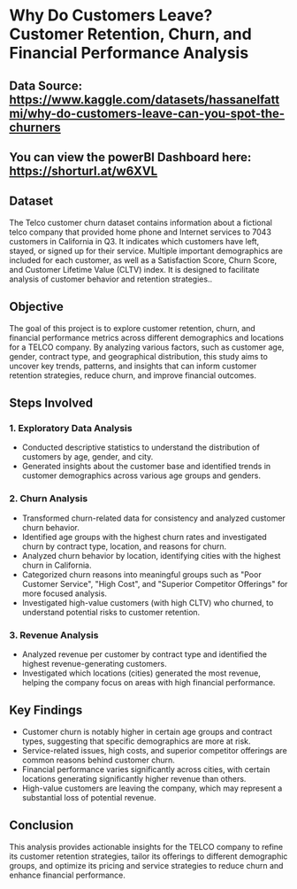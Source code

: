 # Why Do Customers Leave? Customer Retention, Churn, and Financial Performance Analysis

## Data Source: https://www.kaggle.com/datasets/hassanelfattmi/why-do-customers-leave-can-you-spot-the-churners
## You can view the powerBI Dashboard here: https://shorturl.at/w6XVL


## Dataset

The Telco customer churn dataset contains information about a fictional telco company that provided home phone and Internet services to 7043 customers in California in Q3. It indicates which customers have left, stayed, or signed up for their service. Multiple important demographics are included for each customer, as well as a Satisfaction Score, Churn Score, and Customer Lifetime Value (CLTV) index. It is designed to facilitate analysis of customer behavior and retention strategies..

## Objective

The goal of this project is to explore customer retention, churn, and financial performance metrics across different demographics and locations for a TELCO company. By analyzing various factors, such as customer age, gender, contract type, and geographical distribution, this study aims to uncover key trends, patterns, and insights that can inform customer retention strategies, reduce churn, and improve financial outcomes.

## Steps Involved

### 1. Exploratory Data Analysis

- Conducted descriptive statistics to understand the distribution of customers by age, gender, and city.
- Generated insights about the customer base and identified trends in customer demographics across various age groups and genders.

### 2. Churn Analysis

- Transformed churn-related data for consistency and analyzed customer churn behavior.
- Identified age groups with the highest churn rates and investigated churn by contract type, location, and reasons for churn.
- Analyzed churn behavior by location, identifying cities with the highest churn in California.
- Categorized churn reasons into meaningful groups such as "Poor Customer Service", "High Cost", and "Superior Competitor Offerings" for more focused analysis.
- Investigated high-value customers (with high CLTV) who churned, to understand potential risks to customer retention.

### 3. Revenue Analysis

- Analyzed revenue per customer by contract type and identified the highest revenue-generating customers.
- Investigated which locations (cities) generated the most revenue, helping the company focus on areas with high financial performance.

## Key Findings

- Customer churn is notably higher in certain age groups and contract types, suggesting that specific demographics are more at risk.
- Service-related issues, high costs, and superior competitor offerings are common reasons behind customer churn.
- Financial performance varies significantly across cities, with certain locations generating significantly higher revenue than others.
- High-value customers are leaving the company, which may represent a substantial loss of potential revenue.

## Conclusion

This analysis provides actionable insights for the TELCO company to refine its customer retention strategies, tailor its offerings to different demographic groups, and optimize its pricing and service strategies to reduce churn and enhance financial performance.


